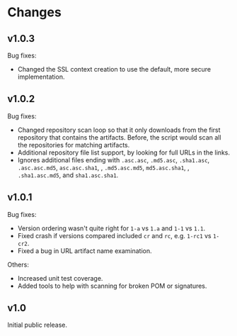 # Changes

## v1.0.3

Bug fixes:

* Changed the SSL context creation to use the default, more secure implementation.


## v1.0.2

Bug fixes:

* Changed repository scan loop so that it only downloads from the first repository that contains the artifacts.  Before, the script would scan all the repositories for matching artifacts.
* Additional repository file list support, by looking for full URLs in the links.
* Ignores additional files ending with `.asc.asc`, `.md5.asc`, `.sha1.asc`, `.asc.asc.md5`, `asc.asc.sha1`, , `.md5.asc.md5`, `md5.asc.sha1`, , `.sha1.asc.md5`, and `sha1.asc.sha1`.


## v1.0.1

Bug fixes:

* Version ordering wasn't quite right for `1-a` vs `1.a` and `1-1` vs `1.1`.
* Fixed crash if versions compared included `cr` and `rc`, e.g. `1-rc1` vs `1-cr2`.
* Fixed a bug in URL artifact name examination.

Others:

* Increased unit test coverage.
* Added tools to help with scanning for broken POM or signatures.


## v1.0

Initial public release.
